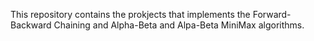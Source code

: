 This repository contains the prokjects that implements the Forward-Backward Chaining and Alpha-Beta and Alpa-Beta MiniMax algorithms.
